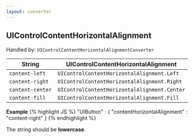 ```yaml
---
layout: converter
---
```


## UIControlContentHorizontalAlignment
Handled by: <code>UIControlContentHorizontalAlignmentConverter</code>

| String | UIControlContentHorizontalAlignment |
| ------ | -------------- |
| `content-left` | `UIControlContentHorizontalAlignment.Left` |
| `content-right` | `UIControlContentHorizontalAlignment.Right` |
| `content-center` | `UIControlContentHorizontalAlignment.Center` |
| `content-fill` | `UIControlContentHorizontalAlignment.Fill` |

**Example**
{% highlight JS %}
"UIButton" : {
	"contentHorizontalAlignment" : "content-right"
}
{% endhighlight %}

<div class="alert alert-info">
The string should be <strong>lowercase</strong>.
</div>